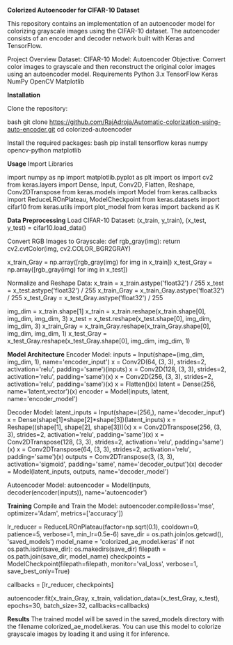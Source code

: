 **Colorized Autoencoder for CIFAR-10 Dataset**

This repository contains an implementation of an autoencoder model for colorizing grayscale images using the CIFAR-10 dataset. The autoencoder consists of an encoder and decoder network built with Keras and TensorFlow.

Project Overview
Dataset: CIFAR-10
Model: Autoencoder
Objective: Convert color images to grayscale and then reconstruct the original color images using an autoencoder model.
Requirements
Python 3.x
TensorFlow
Keras
NumPy
OpenCV
Matplotlib

**Installation**

Clone the repository:

bash
git clone https://github.com/RajAdroja/Automatic-colorization-using-auto-encoder.git
cd colorized-autoencoder

Install the required packages:
bash
pip install tensorflow keras numpy opencv-python matplotlib

**Usage**
Import Libraries

import numpy as np
import matplotlib.pyplot as plt
import os
import cv2
from keras.layers import Dense, Input, Conv2D, Flatten, Reshape, Conv2DTranspose
from keras.models import Model
from keras.callbacks import ReduceLROnPlateau, ModelCheckpoint
from keras.datasets import cifar10
from keras.utils import plot_model
from keras import backend as K

**Data Preprocessing**
Load CIFAR-10 Dataset:
(x_train, y_train), (x_test, y_test) = cifar10.load_data()

Convert RGB Images to Grayscale:
def rgb_gray(img):
    return cv2.cvtColor(img, cv2.COLOR_BGR2GRAY)

x_train_Gray = np.array([rgb_gray(img) for img in x_train])
x_test_Gray = np.array([rgb_gray(img) for img in x_test])

Normalize and Reshape Data:
x_train = x_train.astype('float32') / 255
x_test = x_test.astype('float32') / 255
x_train_Gray = x_train_Gray.astype('float32') / 255
x_test_Gray = x_test_Gray.astype('float32') / 255

img_dim = x_train.shape[1]
x_train = x_train.reshape(x_train.shape[0], img_dim, img_dim, 3)
x_test = x_test.reshape(x_test.shape[0], img_dim, img_dim, 3)
x_train_Gray = x_train_Gray.reshape(x_train_Gray.shape[0], img_dim, img_dim, 1)
x_test_Gray = x_test_Gray.reshape(x_test_Gray.shape[0], img_dim, img_dim, 1)

**Model Architecture**
Encoder Model:
inputs = Input(shape=(img_dim, img_dim, 1), name='encoder_input')
x = Conv2D(64, (3, 3), strides=2, activation='relu', padding='same')(inputs)
x = Conv2D(128, (3, 3), strides=2, activation='relu', padding='same')(x)
x = Conv2D(256, (3, 3), strides=2, activation='relu', padding='same')(x)
x = Flatten()(x)
latent = Dense(256, name='latent_vector')(x)
encoder = Model(inputs, latent, name='encoder_model')

Decoder Model:
latent_inputs = Input(shape=(256,), name='decoder_input')
x = Dense(shape[1]*shape[2]*shape[3])(latent_inputs)
x = Reshape((shape[1], shape[2], shape[3]))(x)
x = Conv2DTranspose(256, (3, 3), strides=2, activation='relu', padding='same')(x)
x = Conv2DTranspose(128, (3, 3), strides=2, activation='relu', padding='same')(x)
x = Conv2DTranspose(64, (3, 3), strides=2, activation='relu', padding='same')(x)
outputs = Conv2DTranspose(3, (3, 3), activation='sigmoid', padding='same', name='decoder_output')(x)
decoder = Model(latent_inputs, outputs, name='decoder_model')

Autoencoder Model:
autoencoder = Model(inputs, decoder(encoder(inputs)), name='autoencoder')

**Training**
Compile and Train the Model:
autoencoder.compile(loss='mse', optimizer='Adam', metrics=['accuracy'])

lr_reducer = ReduceLROnPlateau(factor=np.sqrt(0.1), cooldown=0, patience=5, verbose=1, min_lr=0.5e-6)
save_dir = os.path.join(os.getcwd(), 'saved_models')
model_name = 'colorized_ae_model.keras'
if not os.path.isdir(save_dir):
    os.makedirs(save_dir)
filepath = os.path.join(save_dir, model_name)
checkpoints = ModelCheckpoint(filepath=filepath, monitor='val_loss', verbose=1, save_best_only=True)

callbacks = [lr_reducer, checkpoints]

autoencoder.fit(x_train_Gray, x_train, validation_data=(x_test_Gray, x_test), epochs=30, batch_size=32, callbacks=callbacks)

**Results**
The trained model will be saved in the saved_models directory with the filename colorized_ae_model.keras. You can use this model to colorize grayscale images by loading it and using it for inference.
